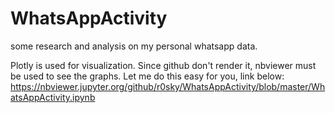 # WhatsAppActivity
some research and analysis on my personal whatsapp data.

Plotly is used for visualization. Since github don't render it, nbviewer must be used to see the graphs. 
Let me do this easy for you, link below:
https://nbviewer.jupyter.org/github/r0sky/WhatsAppActivity/blob/master/WhatsAppActivity.ipynb
